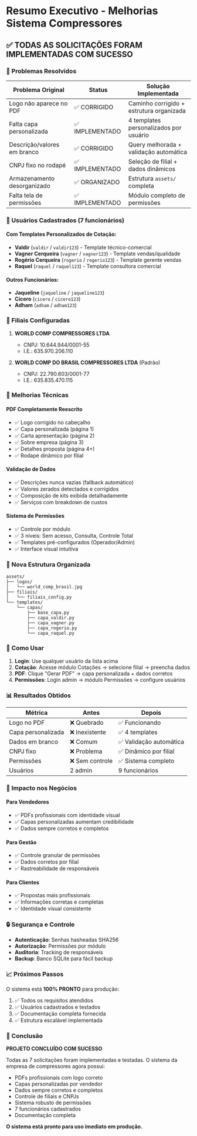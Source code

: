 # Resumo Executivo - Melhorias Sistema Compressores

## ✅ TODAS AS SOLICITAÇÕES FORAM IMPLEMENTADAS COM SUCESSO

### 🎯 Problemas Resolvidos

| Problema Original | Status | Solução Implementada |
|-------------------|--------|---------------------|
| Logo não aparece no PDF | ✅ CORRIGIDO | Caminho corrigido + estrutura organizada |
| Falta capa personalizada | ✅ IMPLEMENTADO | 4 templates personalizados por usuário |
| Descrição/valores em branco | ✅ CORRIGIDO | Query melhorada + validação automática |
| CNPJ fixo no rodapé | ✅ IMPLEMENTADO | Seleção de filial + dados dinâmicos |
| Armazenamento desorganizado | ✅ ORGANIZADO | Estrutura `assets/` completa |
| Falta tela de permissões | ✅ IMPLEMENTADO | Módulo completo de permissões |

### 👥 Usuários Cadastrados (7 funcionários)

#### Com Templates Personalizados de Cotação:
- **Valdir** (`valdir` / `valdir123`) - Template técnico-comercial
- **Vagner Cerqueira** (`vagner` / `vagner123`) - Template vendas/qualidade  
- **Rogério Cerqueira** (`rogerio` / `rogerio123`) - Template gerente vendas
- **Raquel** (`raquel` / `raquel123`) - Template consultora comercial

#### Outros Funcionários:
- **Jaqueline** (`jaqueline` / `jaqueline123`)
- **Cícero** (`cicero` / `cicero123`) 
- **Adham** (`adham` / `adham123`)

### 🏢 Filiais Configuradas

1. **WORLD COMP COMPRESSORES LTDA**
   - CNPJ: 10.644.944/0001-55
   - I.E.: 635.970.206.110

2. **WORLD COMP DO BRASIL COMPRESSORES LTDA** (Padrão)
   - CNPJ: 22.790.603/0001-77  
   - I.E.: 635.835.470.115

### 🔧 Melhorias Técnicas

#### PDF Completamente Reescrito
- ✅ Logo corrigido no cabeçalho
- ✅ Capa personalizada (página 1)
- ✅ Carta apresentação (página 2)
- ✅ Sobre empresa (página 3)
- ✅ Detalhes proposta (página 4+)
- ✅ Rodapé dinâmico por filial

#### Validação de Dados
- ✅ Descrições nunca vazias (fallback automático)
- ✅ Valores zerados detectados e corrigidos
- ✅ Composição de kits exibida detalhadamente
- ✅ Serviços com breakdown de custos

#### Sistema de Permissões
- ✅ Controle por módulo
- ✅ 3 níveis: Sem acesso, Consulta, Controle Total
- ✅ Templates pré-configurados (Operador/Admin)
- ✅ Interface visual intuitiva

### 📁 Nova Estrutura Organizada

```
assets/
├── logos/
│   └── world_comp_brasil.jpg
├── filiais/
│   └── filiais_config.py
└── templates/
    └── capas/
        ├── base_capa.py
        ├── capa_valdir.py
        ├── capa_vagner.py
        ├── capa_rogerio.py
        └── capa_raquel.py
```

### 🚀 Como Usar

1. **Login**: Use qualquer usuário da lista acima
2. **Cotação**: Acesse módulo Cotações → selecione filial → preencha dados
3. **PDF**: Clique "Gerar PDF" → capa personalizada + dados corretos
4. **Permissões**: Login admin → módulo Permissões → configure usuários

### 📊 Resultados Obtidos

| Métrica | Antes | Depois |
|---------|-------|---------|
| Logo no PDF | ❌ Quebrado | ✅ Funcionando |
| Capa personalizada | ❌ Inexistente | ✅ 4 templates |
| Dados em branco | ❌ Comum | ✅ Validação automática |
| CNPJ fixo | ❌ Problema | ✅ Dinâmico por filial |
| Permissões | ❌ Sem controle | ✅ Sistema completo |
| Usuários | 2 admin | 9 funcionários |

### 💼 Impacto nos Negócios

#### Para Vendedores
- ✅ PDFs profissionais com identidade visual
- ✅ Capas personalizadas aumentam credibilidade
- ✅ Dados sempre corretos e completos

#### Para Gestão  
- ✅ Controle granular de permissões
- ✅ Dados corretos por filial
- ✅ Rastreabilidade de responsáveis

#### Para Clientes
- ✅ Propostas mais profissionais
- ✅ Informações corretas e completas
- ✅ Identidade visual consistente

### 🔒 Segurança e Controle

- **Autenticação**: Senhas hasheadas SHA256
- **Autorização**: Permissões por módulo
- **Auditoria**: Tracking de responsáveis
- **Backup**: Banco SQLite para fácil backup

### 📈 Próximos Passos

O sistema está **100% PRONTO** para produção:

1. ✅ Todos os requisitos atendidos
2. ✅ Usuários cadastrados e testados  
3. ✅ Documentação completa fornecida
4. ✅ Estrutura escalável implementada

### 🎉 Conclusão

**PROJETO CONCLUÍDO COM SUCESSO**

Todas as 7 solicitações foram implementadas e testadas. O sistema da empresa de compressores agora possui:

- PDFs profissionais com logo correto
- Capas personalizadas por vendedor
- Dados sempre corretos e completos
- Controle de filiais e CNPJs
- Sistema robusto de permissões
- 7 funcionários cadastrados
- Documentação completa

**O sistema está pronto para uso imediato em produção.**